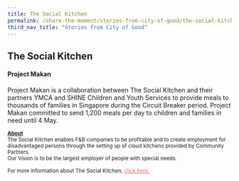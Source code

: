 ```yaml
---
title: The Social Kitchen
permalink: /share-the-moment/stories-from-city-of-good/the-social-kitchen
third_nav_title: "Stories from City of Good"
---
```

## The Social Kitchen

#### Project Makan

Project Makan is a collaboration between The Social Kitchen and their partners YMCA and SHINE Children and Youth Services to provide meals to thousands of families in Singapore during the Circuit Breaker period. Project Makan committed to send 1,200 meals per day to children and families in need until 4 May.  

<sup><b><u>About</u></b><br>The Social Kitchen enables F&B companies to be profitable and to create employment for disadvantaged persons through the setting up of cloud kitchens provided by Community Partners. <br>Our Vision is to be the largest employer of people with special needs.<br><br>For more information about The Social Kitchen, <a href="http://www.thesocialkitchen.com.sg/" style="color:tomato">click here.</a></sup>
